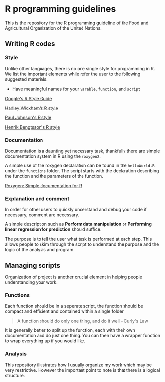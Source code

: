 # R programming guidelines

This is the repository for the R programming guideline of the Food and
Agricultural Organization of the United Nations.


## Writing R codes

### Style

Unlike other languages, there is no one single style for programming
in R. We list the important elements while refer the user to the
following suggested materials.

* Have meaningful names for your `varable`, `function`, and `script`

[Google's R Style
Guide](http://google-styleguide.googlecode.com/svn/trunk/Rguide.xml)

[Hadley Wickham's R style](http://adv-r.had.co.nz/Style.html)

[Paul Johnson's R
style](http://cran.r-project.org/web/packages/rockchalk/vignettes/Rstyle.pdf)

[Henrik Bengtsson's R style](https://docs.google.com/document/d/1esDVxyWvH8AsX-VJa-8oqWaHLs4stGlIbk8kLc5VlII/edit)

### Documentation

Documentation is a daunting yet necessary task, thankfully there are
simple documentation system in R using the `roxygen2`.

A simple use of the roxygen declaration can be found in the
`helloWorld.R` under the `functions` folder. The script starts with
the declaration describing the function and the parameters of the
function.

[Roxygen: Simple documentation for
R](https://github.com/yihui/roxygen2)


### Explanation and comment

In order for other users to quickly understand and debug your code if
necessary, comment are necessary.

A simple description such as **Perform data manipulation** or
**Performing linear regression for prediction** should suffice. 

The purpose is to tell the user what task is performed at each step.
This allows people to skim through the script to understand the
purpose and the logic of the analysis and program.



## Managing scripts

Organization of project is another crucial element in helping people
understanding your work.


### Functions

Each function should be in a seperate script, the function should be
compact and efficient and contained within a single folder.

> A function should do only one thing, and do it well - Curly's Law


It is generally better to split up the function, each with their own
documentation and do just one thing. You can then have a wrapper
function to wrap everything up if you would like.


### Analysis

This repository illustrates how I usually organize my work which may
be very restrictive. However the important point to note is that there
is a logical structure.
